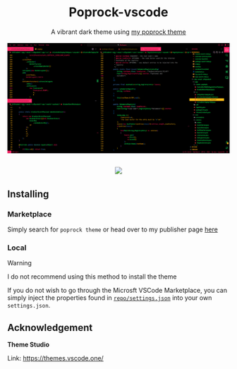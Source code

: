 <h1 align="center">Poprock-vscode</h1>

<div align="center">
A vibrant dark theme using <a href="https://github.com/exoad/Design/tree/masta/poprock">my poprock theme</a>
<br/>
<br/>
<img src="./repo/screenshot.png" align="center"/>
<br/>
<br/>

<a href="https://marketplace.visualstudio.com/items?itemName=exoad.poprock"><img src="https://img.shields.io/badge/Install_It!-ff2667?style=for-the-badge&logo=visual%20studio%20code&logoColor=white" height=40 /></a>
  
</div>



## Installing

### Marketplace

Simply search for `poprock theme` or head over to my publisher page [here](https://marketplace.visualstudio.com/publishers/exoad)

### Local

> [!WARNING]
> I do not recommend using this method to install the theme

If you do not wish to go through the Microsft VSCode Marketplace, you can simply inject the properties found in [`repo/settings.json`](./repo/settings.json) into your own `settings.json`.

## Acknowledgement

**Theme Studio**

Link: https://themes.vscode.one/
